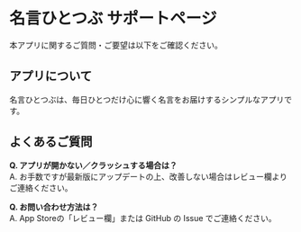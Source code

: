 # 名言ひとつぶ サポートページ

本アプリに関するご質問・ご要望は以下をご確認ください。

## アプリについて

名言ひとつぶは、毎日ひとつだけ心に響く名言をお届けするシンプルなアプリです。

## よくあるご質問

**Q. アプリが開かない／クラッシュする場合は？**  
A. お手数ですが最新版にアップデートの上、改善しない場合はレビュー欄よりご連絡ください。

**Q. お問い合わせ方法は？**  
A. App Storeの「レビュー欄」または GitHub の Issue でご連絡ください。
